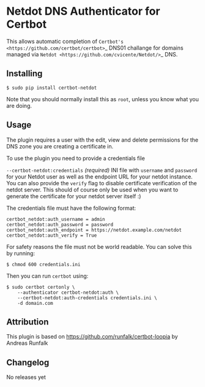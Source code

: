 # Netdot DNS Authenticator for Certbot

This allows automatic completion of `Certbot's <https://github.com/certbot/certbot>`_
DNS01 challange for domains managed via `Netdot <https://github.com/cvicente/Netdot/>`_ DNS.

## Installing

```
$ sudo pip install certbot-netdot
```

Note that you should normally install this as ``root``, unless you know what
you are doing.

## Usage

The plugin requires a user with the edit, view and delete permissions for the DNS zone you
are creating a certificate in.

To use the plugin you need to provide a credentials file

`--certbot-netdot:credentials` *(required)*
  INI file with ``username`` and ``password`` for your Netdot user as well as the endpoint
  URL for your netdot instance. You can also provide the `verify` flag to disable certificate
  verification of the netdot server. This should of course only be used when you want to generate
  the certificate for your netdot server itself :)

The credentials file must have the following format:

```
certbot_netdot:auth_username = admin
certbot_netdot:auth_password = password
certbot_netdot:auth_endpoint = https://netdot.example.com/netdot
certbot_netdot:auth_verify = True
```

For safety reasons the file must not be world readable. You can solve this by
running:

```
$ chmod 600 credentials.ini
```

Then you can run `certbot` using:

```
$ sudo certbot certonly \
    --authenticator certbot-netdot:auth \
    --certbot-netdot:auth-credentials credentials.ini \
    -d domain.com
```

## Attribution


This plugin is based on https://github.com/runfalk/certbot-loopia by Andreas Runfalk

## Changelog

No releases yet
